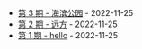 * [第 3 期 - 海滨公园](https://www.dongh.tech/3-海滨公园) - 2022-11-25
* [第 2 期 - 远方](https://www.dongh.tech/2-远方) - 2022-11-25
* [第 1 期 - hello](https://www.dongh.tech/1-hello) - 2022-11-25

